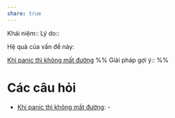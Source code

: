 ```yaml
---
share: true
---
```

Khái niệm:: 
Lý do:: 

Hệ quả của vấn đề này:

[Khi panic thì không mất đường](./Khi%20panic%20th%C3%AC%20kh%C3%B4ng%20m%E1%BA%A5t%20%C4%91%C6%B0%E1%BB%9Dng.md) 
%%
Giải pháp gợi ý:: 
%%



# Các câu hỏi
- [Khi panic thì không mất đường](./Khi%20panic%20th%C3%AC%20kh%C3%B4ng%20m%E1%BA%A5t%20%C4%91%C6%B0%E1%BB%9Dng.md): \-

